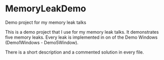 # MemoryLeakDemo
Demo project for my memory leak talks

This is a demo project that I use for my memory leak talks. It demonstrates five memory leaks. Every leak is 
implemented in on of the Demo Windows (Demo1Windows - Demo5Window).

There is a short description and a commented solution in every file.
